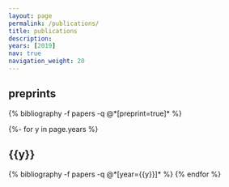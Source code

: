 ```yaml
---
layout: page
permalink: /publications/
title: publications
description:
years: [2019]
nav: true
navigation_weight: 20
---
```

<!-- _pages/publications.md -->
<div class="publications">

<h2 class="year">preprints</h2>
{% bibliography -f papers -q @*[preprint=true]* %}

{%- for y in page.years %}
  <h2 class="year">{{y}}</h2>
  {% bibliography -f papers -q @*[year={{y}}]* %}
{% endfor %}

</div>
